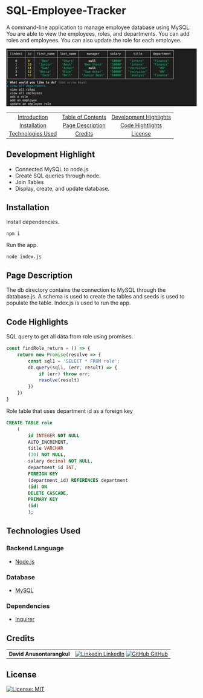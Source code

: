 # SQL-Employee-Tracker

A command-line application to manage employee database using MySQL. You are able to view the employees, roles, and departments. You can add roles and employees. You can also update the role for each employee.

![screenshot](screenshot.png)

|                                         |                                         |                                                   |
| :-------------------------------------: | :-------------------------------------: | :-----------------------------------------------: |
|  [Introduction](#SQL-Employee-Tracker)  | [Table of Contents](#table-of-contents) | [Development Highlights](#development-highlights) |
|      [Installation](#installation)      |  [Page Description](#page-description)  |       [Code Hightlights](#code-highlights)        |
| [Technologies Used](#Technologies-Used) |           [Credits](#Credits)           |                [License](#License)                |

## Development Highlight

- Connected MySQL to node.js
- Create SQL queries through node.
- Join Tables
- Display, create, and update database.

## Installation

Install dependencies.

```
npm i
```

Run the app.

```
node index.js
```

## Page Description

The db directory contains the connection to MySQL through the database.js. A schema is used to create the tables and seeds is used to populate the table. Index.js is used to run the app.

## Code Highlights

SQL query to get all data from role using promises.

```JavaScript
const findRole_return = () => {
    return new Promise(resolve => {
        const sql1 = 'SELECT * FROM role';
        db.query(sql1, (err, result) => {
            if (err) throw err;
            resolve(result)
        })
    })
}
```

Role table that uses department id as a foreign key

```SQL
CREATE TABLE role
    (
        id INTEGER NOT NULL
        AUTO_INCREMENT,
        title VARCHAR
        (30) NOT NULL,
        salary decimal NOT NULL,
        department_id INT,
        FOREIGN KEY
        (department_id) REFERENCES department
        (id) ON
        DELETE CASCADE,
        PRIMARY KEY
        (id)
        );
```

## Technologies Used

### Backend Language

- [Node.js](https://nodejs.org/en/)

### Database

- [MySQL](https://www.mysql.com/)

### Dependencies

- [Inquirer](https://www.npmjs.com/package//inquirer)

## Credits

|                           |                                                                                                                                                                                                       |
| ------------------------- | ----------------------------------------------------------------------------------------------------------------------------------------------------------------------------------------------------- |
| **David Anusontarangkul** | [![Linkedin](https://i.stack.imgur.com/gVE0j.png) LinkedIn](https://www.linkedin.com/in/anusontarangkul/) [![GitHub](https://i.stack.imgur.com/tskMh.png) GitHub](https://github.com/anusontarangkul) |

## License

[![License: MIT](https://img.shields.io/badge/License-MIT-yellow.svg)](https://opensource.org/licenses/MIT)

